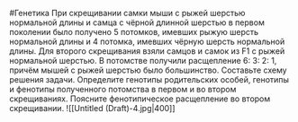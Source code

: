 #Генетика 
При скрещивании самки мыши с рыжей шерстью нормальной длины и самца с чёрной длинной шерстью в первом поколении было получено 5 потомков, имевших рыжую шерсть нормальной длины и 4 потомка, имевших чёрную шерсть нормальной длины. Для второго скрещивания взяли самцов и самок из F1 с рыжей нормальной шерстью. В потомстве получили расщепление 6: 3: 2: 1, причём мышей с рыжей шерстью было большинство. Составьте схему решения задачи. Определите генотипы родительских особей, генотипы и фенотипы полученного потомства в первом и во втором скрещиваниях. Поясните фенотипическое расщепление во втором скрещивании.
![[Untitled (Draft)-4.jpg|400]]